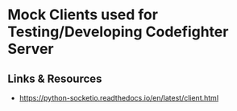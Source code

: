 # Mock Clients used for Testing/Developing Codefighter Server

## Links & Resources

- https://python-socketio.readthedocs.io/en/latest/client.html

